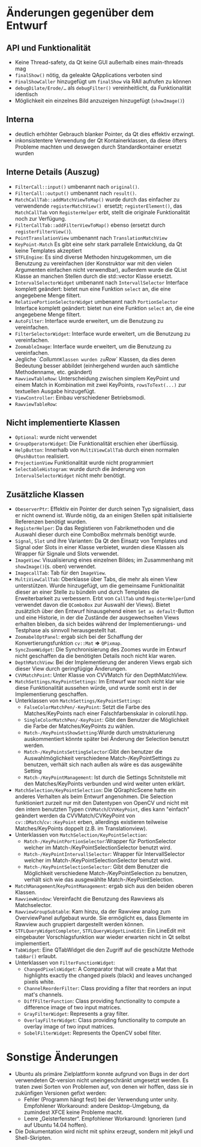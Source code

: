 ﻿Änderungen gegenüber dem Entwurf
================================

API und Funktionalität
----------------------

* Keine Thread-safety, da Qt keine GUI außerhalb eines main-threads mag
* `finalShow()` nötig, da geleakte QApplications verboten sind
* `FinalShowCaller` hinzugefügt um `finalShow` via RAII aufrufen zu können
* `debugDilate/Erode/…` als `debugFilter()` vereinheitlicht, da Funktionalität
  identisch
* Möglichkeit ein einzelnes Bild anzuzeigen hinzugefügt (`showImage()`)

Interna
-------
* deutlich erhöhter Gebrauch blanker Pointer, da Qt dies effektiv erzwingt.
* inkonsistentere Verwendung der Qt Kontainerklassen, da diese öfters Probleme
  machten und deswegen durch Standardkontainer ersetzt wurden

Interne Details (Auszug)
------------------------
* `FilterCall::input()` umbenannt nach `original()`.
* `FilterCall::output()` umbenannt nach `result()`.
* `MatchCallTab::addMatchViewToMap()` wurde durch das einfacher zu
  verwendende `registerMatchView() `ersetzt; `registerElement()`,
  das `MatchCallTab` von `RegisterHelper` erbt, stellt die originale
  Funktionalität noch zur Verfügung.
* `FilterCallTab::addFilterViewToMap()` ebenso (ersetzt durch
  `registerFilterView()`).
* `PointTranslationView` umbenannt nach
  `TranslationMatchView`
* `KeyPoint-Match` Es gibt eine sehr stark parrallele Entwicklung,
  da Qt keine Templates akzeptiert
* `STFLEngine`: Es sind diverse Methoden hinzugekommen, um die
  Benutzung zu vereinfachen (der Konstruktor war mit den vielen Argumenten
  einfachen nicht verwendbar), außerdem wurde die QList Klasse an manchen
  Stellen durch die std::vector Klasse ersetzt.
* `IntervalSelectorWidget` umbenannt nach `IntervallSelector`
  Interface komplett geändert: bietet nun eine Funktion `select` an, die
  eine angegebene Menge filtert.
* `RelativePortionSelectorWidget` umbenannt nach `PortionSelector`
  Interface komplett geändert: bietet nun eine Funktion `select` an, die
  eine angegebene Menge filtert.
* `AutoFilter`: Interface wurde erweitert, um die Benutzung
  zu vereinfachen.
* `FilterSelectorWidget`: Interface wurde erweitert, um die
  Benutzung zu vereinfachen.
* `ZoomableImage`: Interface wurde erweitert, um die Benutzung
  zu vereinfachen.
* Jegliche ´*Collumn*` Klassen wurden zu `*Row*` Klassen, da dies deren
  Bedeutung besser abbildet (einhergehend wurden auch sämtliche Methodenname,
  etc. geändert)
* `RawviewTableRow`: Unterscheidung zwischen simplem KeyPoint und einem Match in
  Kombination mit zwei KeyPoints, `rowsToText(...)` zur textuellen Ausgabe
  hinzugefügt.
* `ViewController`: Einbau verschiedener Betriebsmodi.
* `RawviewTableRow`: 

Nicht implementierte Klassen
-----------------------------
* `Optional`: wurde nicht verwendet
* `GroupOperatorWidget`: Die Funktionalität erschien eher überflüssig.
* `HelpButton`: Innerhalb von `MultiViewCallTab` durch einen normalen
  `QPushButton` realisiert.
* `ProjectionView` Funktionalität wurde nicht programmiert
* `SelectableHistogram`: wurde durch die änderung von `IntervalSelectorWidget`
  nicht mehr benötigt.

Zusätzliche Klassen
--------------------
* `ObeserverPtr`: Effektiv ein Pointer der durch seinen Typ signalisiert,
  dass er nicht ownend ist. Wurde nötig, da an einigen Stellen spät
  initialisierte Referenzen benötigt wurden.
* `RegisterHelper`: Da das Registieren von Fabrikmethoden und die Auswahl
  dieser durch eine ComboBox mehrmals benötigt wurde.
* `Signal`, `Slot` und ihre Varianten: Da Qt den Einsatz von Templates und
  Signal oder Slots in einer
  Klasse verbietet, wurden diese Klassen als Wrapper für Signale und Slots
  verwendet.
* `ImageView`: Visualisierung eines einzelnen Bildes; im Zusammenhang mit
  `showImage()`(s. oben) verwendet.
* `ImagecallTab`: Tab für den `ImageView`.
* `MultiViewCallTab`: Oberklasse über Tabs, die mehr als einen View
  unterstützen. Wurde hinzugefügt, um die gemeinsame Funktionalität dieser an
  einer Stelle zu bündeln und durch Templates die Erweiterbarkeit zu verbessern.
  Erbt von `CallTab` und `RegisterHelper`(und verwendet davon die `QComboBox`
  zur Auswahl der Views). Bietet zusätzlich über den Entwurf hinausgehend einen
  `Set as default`-Button und eine Historie, in der die Zustände der
  ausgewechselten Views erhalten bleiben, da sich beides während der
  Implementierungs- und Testphase als sinnvoll herausgestellt hat.
* `ZoomabelOptPanel`: ergab sich bei der Schaffung der Konvertierungsfunktion
  `cv::Mat` __=>__ `QPixmap`.
* `SyncZoomWidget`: Die Synchronisierung des Zoomes wurde im Entwurf nicht
   geschaffen da die benötigten Details noch nicht klar waren.
* `DepthMatchView`: Bei der Implementierung der anderen Views ergab sich dieser
   View durch geringfügige Änderungen.
* `CVVMatchPoint`: Unter Klasse von CVVMatch für den DepthMatchView.
* `MatchSettings/KeyPointSettings`: Im Entwurf war noch nicht klar wie diese
  Funktionalität aussehen würde, und wurde somit erst in der Implementierung
  geschaffen.
* Unterklassen von `MatchSettings/KeyPointSettings`:
	* `FalseColorMatchPen/-KeyPoint`: Setzt die Farbe des Matches/KeyPoints
	  nach einer Falschfarbenskalar in colorutil.hpp.
	* `SingleColorMatchPen/-KeyPoint`: Gibt den Benutzer die Möglichkeit
	  die Farbe der Matches/KeyPoints zu wählen.
	* `Match-/KeyPointsShowSetting`:Wurde durch umstrukturierung auskommentiert
	  könnte später bei Änderung der Selection benutzt werden.
	* `Match-/KeyPointsSettingSelector`:Gibt den benutzer die Auswahlmöglichkeit
	  verschiedene Match-/KeyPointSettings zu benutzen, verhält sich nach außen 
	  als wäre es das ausgewählte Setting
	* `Match-/KeyPointManagement`: Ist durch die Settings Schnitstelle 
	  mit den Matches/KeyPoints verbunden und wird weiter unten erklärt.
* `MatchSelection/KeyPointSelection`: Die QGraphicScene hatte ein anderes
  Verhalten als beim Entwurf angenohmen. Die Selection funktioniert zurzeit nur
  mit den Datentypen von OpenCV und nicht mit den intern benutzten Typen
  `CVVMatch`/`CVVKeyPoint`, dies kann "einfach" geändert werden da
  CVVMatch/CVKeyPoint von `cv::DMatch`/`cv::KeyPoint` erben, allerdings
  existieren teilweise Matches/KeyPoints doppelt (z.B. im Translationview).
* Unterklassen von `MatchSelection/KeyPointSelection`:
	* `Match-/KeyPointPortionSelector`:Wrapper für PortionSelector welcher im 
	  Match-/KeyPointSelectionSelector benutzt wird.
	* `Match-/KeyPointIntervallSelector`: Wrapper für IntervallSelector welcher im 
	  Match-/KeyPointSelectionSelector benutzt wird.
	* `Match-/KeyPointSelectionSelector`: Gibt dem Benutzer die Möglichkeit
	  verschiedene Match-/KeyPointSelection zu benutzen, verhält sich wie das 
	  ausgewählte Match-/KeyPointSelection.
* `MatchManagement`/`KeyPointManagement`: ergab sich aus den beiden oberen
  Klassen.
* `RawviewWindow`: Vereinfacht die Benutzung des Rawviews als Matchselector.
* `RawviewGroupSubtable`: Kam hinzu, da der Rawview analog zum OverviewPanel
  aufgebaut wurde. Sie ermöglicht es, dass Elemente im Rawview auch gruppiert
  dargestellt werden können.
* `STFLQueryWidgetCompleter`, `STFLQueryWidgetLineEdit`: Ein LineEdit mit
  eingebauter Vorschlagsfunktion war wieder erwarten nicht in Qt selbst
  implementiert.
* `TabWidget`: Eine QTabWidget die den Zugriff auf die geschützte Methode
  `tabBar()` erlaubt.
* Unterklassen von `FilterFunctionWidget`:
	* `ChangedPixelsWidget`: A Comparator that will create a Mat that
	  highlights exactly the changed pixels (black) and leaves unchanged
	  pixels white.
	* `ChannelReorderFilter`: Class providing a filter that reorders an
	  input mat's channels.
	* `DiffFilterFunction`: Class providing functionality to compute a
	  difference image of two input matrices.
	* `GrayFilterWidget`: Represents a gray filter.
	* `OverlayFilterWidget`: Class providing functionality to compute an
	  overlay image of two input matrices.
	* `SobelFilterWidget`: Represents the OpenCV sobel filter.

Sonstige Änderungen
===================

* Ubuntu als primäre Zielplattform konnte aufgrund von Bugs in der dort
  verwendeten Qt-version nicht uneingeschränkt umgesetzt werden. Es traten zwei
  Sorten von Problemen auf, von denen wir hoffen, dass sie in zukünfigen
  Versionen gefixt werden:
	* Fehler (Programm hängt fest) bei der Verwendung unter unity.
	  Empfohlener Workaround: andere Desktop-Umgebung, da zumindest XFCE
	  keine Probleme macht.
	* Leere „Geisterfenster“. Empfohlener Workaround: Ignorieren (und auf
	  Ubuntu 14.04 hoffen).
* Die Dokumentation wird nicht mit sphinx erzeugt, sondern mit jekyll und
  Shell-Skripten.
